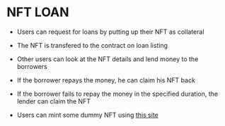 # NFT LOAN

- Users can request for loans by putting up their NFT as collateral 
- The NFT is transfered to the contract on loan listing
- Other users can look at the NFT details and lend money to the borrowers
- If the borrower repays the money, he can claim his NFT back
- If the borrower fails to repay the money in the specified duration, the lender can claim the NFT

- Users can mint some dummy NFT using [this site](https://testminter.netlify.app/)